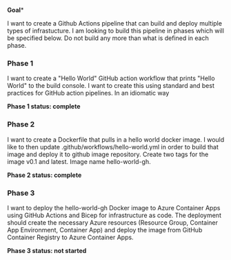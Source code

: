 **Goal***

I want to create a Github Actions pipeline that can build and deploy multiple types of infrastucture. I am looking to build this pipeline in phases which will be specified below. Do not build any more than what is defined in each phase. 


### Phase 1
I want to create a "Hello World" GitHub action workflow that prints "Hello World" to the build console. I want to create this using standard and best practices for GitHub action pipelines. In an idiomatic way 

**Phase 1 status: complete**

### Phase 2
I want to create a Dockerfile that pulls in a hello world docker image. I would like to then update .github/workflows/hello-world.yml in order to build that image and deploy it to github image repository. Create two tags for the image v0.1 and latest. Image name hello-world-gh.

**Phase 2 status: complete**

### Phase 3
I want to deploy the hello-world-gh Docker image to Azure Container Apps using GitHub Actions and Bicep for infrastructure as code. The deployment should create the necessary Azure resources (Resource Group, Container App Environment, Container App) and deploy the image from GitHub Container Registry to Azure Container Apps.

**Phase 3 status: not started**